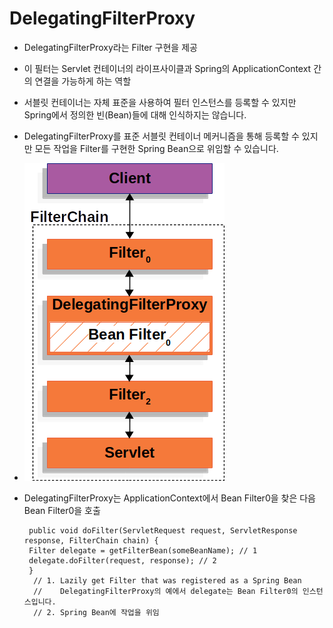 # DelegatingFilterProxy


- DelegatingFilterProxy라는 Filter 구현을 제공
- 이 필터는 Servlet 컨테이너의 라이프사이클과 Spring의 ApplicationContext 간의 연결을 가능하게 하는 역할
- 서블릿 컨테이너는 자체 표준을 사용하여 필터 인스턴스를 등록할 수 있지만 Spring에서 정의한 빈(Bean)들에 대해 인식하지는 않습니다.
- DelegatingFilterProxy를 표준 서블릿 컨테이너 메커니즘을 통해 등록할 수 있지만 모든 작업을 Filter를 구현한 Spring Bean으로 위임할 수 있습니다.

- ![delegatingfilterproxy.png](https://github.com/jyshine/TIL/blob/main/framework/spring/spring-security/spring-security/src/main/resources/img/delegatingfilterproxy.png)
- DelegatingFilterProxy는 ApplicationContext에서 Bean Filter0을 찾은 다음 Bean Filter0을 호출
   ```
    public void doFilter(ServletRequest request, ServletResponse response, FilterChain chain) {
    Filter delegate = getFilterBean(someBeanName); // 1
    delegate.doFilter(request, response); // 2
    }
     // 1. Lazily get Filter that was registered as a Spring Bean
     //    DelegatingFilterProxy의 예에서 delegate는 Bean Filter0의 인스턴스입니다.
     // 2. Spring Bean에 작업을 위임
  
   ```
